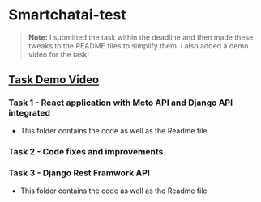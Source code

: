 # Smartchatai-test

> **Note:** I submitted the task within the deadline and then made these tweaks to the README files to simplify them. I also added a demo video for the task!

## [Task Demo Video](https://streamable.com/vw7w8g)

### Task 1 - React application with Meto API and Django API integrated
- This folder contains the code as well as the Readme file
### Task 2 - Code fixes and improvements
### Task 3 - Django Rest Framwork API
- This folder contains the code as well as the Readme file


